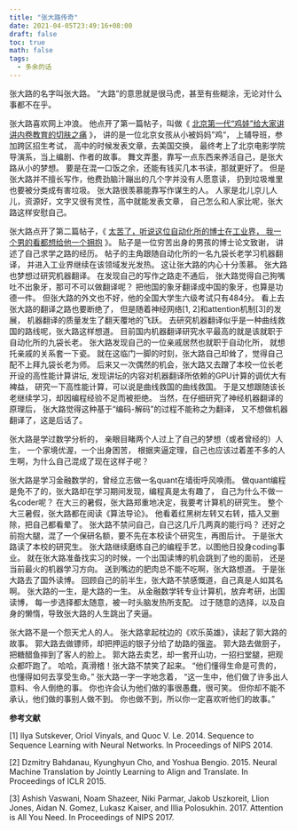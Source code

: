 ```yaml
---
title: "张大路传奇"
date: 2021-04-05T23:49:16+08:00
draft: false
toc: true
math: false
tags:
  - 多余的话
---
```


张大路的名字叫张大路。
“大路”的意思就是很马虎，甚至有些糊涂，无论对什么事都不在乎。

张大路喜欢网上冲浪。
他点开了第一篇帖子，叫做《
[北京第一代“鸡娃”给大家讲讲内卷教育的切肤之痛](https://www.douban.com/note/799276859/)
》，
讲的是一位北京女孩从小被妈妈”鸡“，
上辅导班，参加跨区招生考试，
高中的时候发表文章，去美国交换，
最终考上了北京电影学院导演系，当上编剧、作者的故事。
舞文弄墨，靠写一点东西来养活自己，是张大路从小的梦想。
要是在混一口饭之余，还能有钱买几本书读，那就更好了。
但是张大路并不擅长写作，他费劲脑汁蹦出的几个字并没有人愿意读，
扔到垃圾堆里也要被分类成有害垃圾。
张大路很羡慕能靠写作谋生的人。
人家是北儿京儿人儿，资源好，文字又很有灵性，高中就能发表文章，
自己怎么和人家比呢，张大路这样安慰自己。

张大路点开了第二篇帖子，《
[太苦了，听说这位自动化所的博士在工业界，
我一个男的看都想给他一个拥抱](https://maimai.cn/web/gossip_detail?gid=28882745&egid=fdba71929f9f11ebaf60801844e50190)
》。
贴子是一位穷苦出身的男孩的博士论文致谢，
讲述了自己求学之路的经历。
帖子的主角跟随自动化所的一名九袋长老学习机器翻译，
并进入工业界继续在该领域发光发热。
这让张大路的内心十分羡慕。
张大路也梦想过研究机器翻译。
在发现自己的写作之路走不通后，
张大路觉得自己狗嘴吐不出象牙，那可不可以做翻译呢？
把他国的象牙翻译成中国的象牙，也算是功德一件。
但张大路的外文也不好，他的全国大学生六级考试只有484分。
看上去张大路的翻译之路也要断绝了，
但是随着神经网络[1, 2]和attention机制[3]的发展，
机器翻译的质量发生了翻天覆地的飞跃。
去研究机器翻译似乎是一种曲线救国的路线呢，张大路这样想道。
目前国内机器翻译研究水平最高的就是该就职于自动化所的九袋长老。
张大路发现自己的一位亲戚居然也就职于自动化所，
就想托亲戚的关系套一下瓷。
就在这临门一脚的时刻，张大路自己却耸了，觉得自己配不上拜九袋长老为师。
后来又一次偶然的机会，张大路又去蹭了本校一位长老开设的高性能计算讲坛,
发现讲坛的内容对机器翻译所依赖的GPU计算的调优大有裨益，
研究一下高性能计算，可以说是曲线救国的曲线救国。
于是又想跟随该长老继续学习，却因编程经验不足而被拒绝。
当然，在仔细研究了神经机器翻译的原理后，
张大路觉得这种基于“编码-解码”的过程不能称之为翻译，
又不想做机器翻译了，这是后话了。

张大路是学过数学分析的，
亲眼目睹两个人过上了自己的梦想（或者曾经的）人生，
一个家境优渥，一个出身困苦，
根据夹逼定理，自己也应该过着差不多的人生啊，为什么自己混成了现在这样子呢？

张大路是学习金融数学的，曾经立志做一名quant在墙街呼风唤雨。
做quant编程是免不了的，张大路却在学习期间发现，编程真是太有趣了，
自己为什么不做一名coder呢？
在大三的暑假，张大路郑重地决定，我要考计算机的研究生。
整个大三暑假，张大路都在阅读《算法导论》。
他看着红黑树左转又右转，插入又删除，把自己都看晕了。
张大路不禁问自己，自己这几斤几两真的能行吗？
还好之前抱大腿，混了一个保研名额，要不先在本校读个研究生，再图后计。
于是张大路读了本校的研究生。
张大路继续磨练自己的编程手艺，以图他日投身coding事业。
就在张大路准备找实习的时候，一个出国读博的机会跳到了他的面前，
还是当前最火的机器学习方向。
送到嘴边的肥肉总不能不吃啊，张大路想道。
于是张大路去了国外读博。
回顾自己的前半生，张大路不禁感慨道，自己真是人如其名啊。
张大路的一生，是大路的一生。
从金融数学转专业计算机，放弃考研，出国读博，
每一步选择都太随意，被一时头脑发热所支配。
过于随意的选择，以及自身的懒惰，导致张大路的人生跳出了夹逼。

张大路不是一个怨天尤人的人。
张大路拿起枕边的《欢乐英雄》，读起了郭大路的故事。
郭大路去做镖师，却把押运的银子分给了劫路的强盗。
郭大路去做厨子，把糖醋鱼摔到了客人的脸上。
郭大路去卖艺，却一套开山功，一招扫堂腿，把观众都吓跑了。
哈哈，真滑稽！张大路不禁笑了起来。
“他们懂得生命是可贵的，也懂得如何去享受生命。”
张大路一字一字地念着，
“这一生中，他们做了许多出人意料、令人倒绝的事。
你也许会认为他们做的事很愚蠢，很可笑。
但你却不能不承认，他们做的事别人做不到。
你也做不到，所以你一定喜欢听他们的故事。”

**参考文献**

[1] Ilya Sutskever, Oriol Vinyals, and Quoc V. Le. 2014.
Sequence to Sequence Learning with Neural Networks. In Proceedings of NIPS 2014.

[2] Dzmitry Bahdanau, Kyunghyun Cho, and Yoshua Bengio. 2015.
Neural Machine Translation by Jointly Learning to Align and Translate. In Proceedings of ICLR 2015.

[3] Ashish Vaswani, Noam Shazeer, Niki Parmar, Jakob Uszkoreit, Llion Jones, Aidan N. Gomez, Lukasz Kaiser, and Illia Polosukhin. 2017.
Attention is All You Need. In Proceedings of NIPS 2017.
